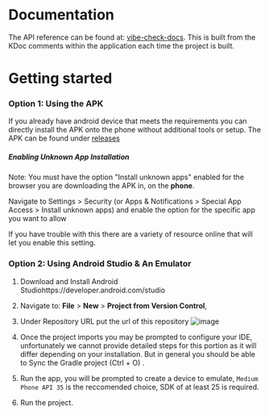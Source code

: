 # Documentation

The API reference can be found at: [vibe-check-docs](https://zurtar.github.io/mental-health-management/). This is built from the KDoc comments within the application each time the project is built.

# Getting started 

### Option 1: Using the APK 

If you already have android device that meets the requirements you can directly install the APK onto the phone without additional tools or setup. The APK can be found under [releases](https://github.com/Zurtar/mental-health-management/releases)

##### Enabling Unknown App Installation 
Note: You must have the option "Install unknown apps" enabled for the browser you are downloading the APK in, on the **phone**. 

Navigate to Settings > Security (or Apps & Notifications > Special App Access > Install unknown apps) and enable the option for the specific app you want to allow

If you have trouble with this there are a variety of resource online that will let you enable this setting.


### Option 2: Using Android Studio & An Emulator

1. Download and Install Android Studiohttps://developer.android.com/studio
2. Navigate to: **File** > **New** > **Project from Version Control**, 
3. Under Repository URL put the url of this repository 
![image](https://github.com/user-attachments/assets/aa42aaab-76ad-4ca8-9d14-58ef728b59ca)

4. Once the project imports you may be prompted to configure your IDE, unfortunately we cannot provide detailed steps for this portion as it will differ depending on your installation. But in general you should be able to Sync the Gradle project (Ctrl + O) .
5. Run the app, you will be prompted to create a device to emulate, `Medium Phone API 35` is the reccomended choice, SDK of at least 25 is required.
6. Run the project.
